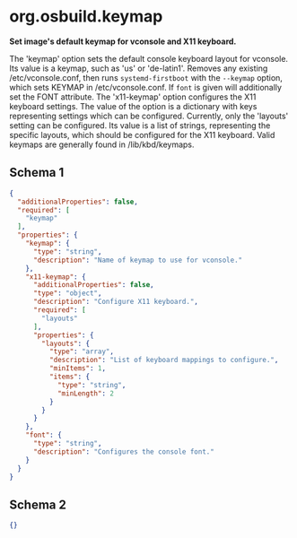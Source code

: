 
# org.osbuild.keymap

**Set image's default keymap for vconsole and X11 keyboard.**

The 'keymap' option sets the default console keyboard layout for vconsole.
Its value is a keymap, such as 'us' or 'de-latin1'.
Removes any existing /etc/vconsole.conf, then runs `systemd-firstboot` with the
`--keymap` option, which sets KEYMAP in /etc/vconsole.conf. If `font` is given
will additionally set the FONT attribute.
The 'x11-keymap' option configures the X11 keyboard settings. The value of
the option is a dictionary with keys representing settings which can be
configured. Currently, only the 'layouts' setting can be configured. Its value
is a list of strings, representing the specific layouts, which should
be configured for the X11 keyboard.
Valid keymaps are generally found in /lib/kbd/keymaps.

## Schema 1

```json
{
  "additionalProperties": false,
  "required": [
    "keymap"
  ],
  "properties": {
    "keymap": {
      "type": "string",
      "description": "Name of keymap to use for vconsole."
    },
    "x11-keymap": {
      "additionalProperties": false,
      "type": "object",
      "description": "Configure X11 keyboard.",
      "required": [
        "layouts"
      ],
      "properties": {
        "layouts": {
          "type": "array",
          "description": "List of keyboard mappings to configure.",
          "minItems": 1,
          "items": {
            "type": "string",
            "minLength": 2
          }
        }
      }
    },
    "font": {
      "type": "string",
      "description": "Configures the console font."
    }
  }
}
```

## Schema 2

```json
{}
```
